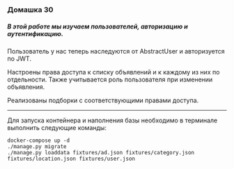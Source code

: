 ### Домашка 30

##### В этой работе мы изучаем пользователей, авторизацию и аутентификацию.

Пользователь у нас теперь наследуются от AbstractUser и авторизуется по JWT.

Настроены права доступа к списку объявлений и к каждому из них по отдельности. Также учитывается роль пользователя при
изменении объявления.

Реализованы подборки с соответствующими правами доступа.
___
Для запуска контейнера и наполнения базы необходимо в терминале выполнить следующие команды:
```
docker-compose up -d
./manage.py migrate
./manage.py loaddata fixtures/ad.json fixtures/category.json fixtures/location.json fixtures/user.json
```